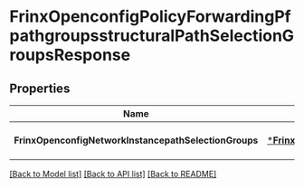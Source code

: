 # FrinxOpenconfigPolicyForwardingPfpathgroupsstructuralPathSelectionGroupsResponse

## Properties
Name | Type | Description | Notes
------------ | ------------- | ------------- | -------------
**FrinxOpenconfigNetworkInstancepathSelectionGroups** | [***FrinxOpenconfigPolicyForwardingPfpathgroupsstructuralPathSelectionGroups**](frinx.openconfig.policy.forwarding.pfpathgroupsstructural.PathSelectionGroups.md) |  | [optional] [default to null]

[[Back to Model list]](../README.md#documentation-for-models) [[Back to API list]](../README.md#documentation-for-api-endpoints) [[Back to README]](../README.md)



